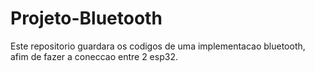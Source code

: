 # Projeto-Bluetooth
Este repositorio guardara os codigos de uma implementacao bluetooth, afim de fazer a coneccao entre 2 esp32.
